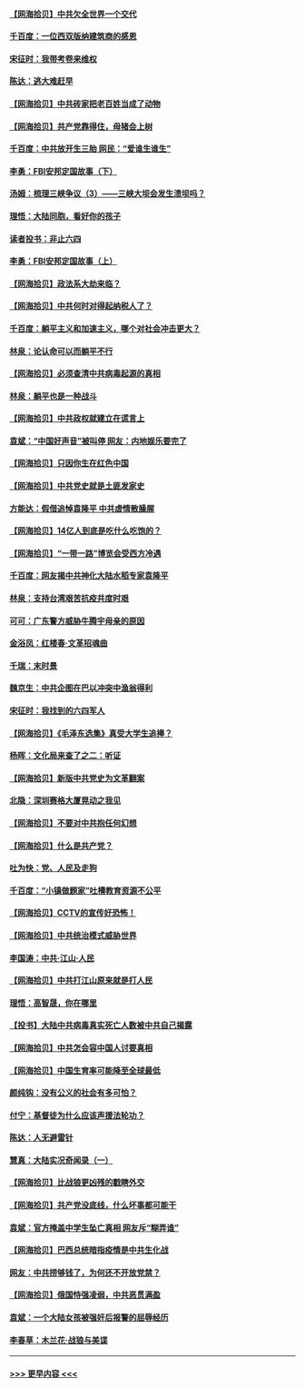 #### [【网海拾贝】中共欠全世界一个交代](../pages/nsc993/n12998706.md?t=06050402) 
#### [千百度：一位西双版纳建筑商的感恩](../pages/nsc993/n12998487.md?t=06050402) 
#### [宋征时：我带考卷来维权](../pages/nsc993/n12994088.md?t=06050402) 
#### [陈达：逃大难赶早](../pages/nsc993/n12993569.md?t=06050402) 
#### [【网海拾贝】中共砖家把老百姓当成了动物](../pages/nsc993/n12993483.md?t=06050402) 
#### [【网海拾贝】共产党靠得住，母猪会上树](../pages/nsc993/n12990730.md?t=06050402) 
#### [千百度：中共放开生三胎 网民：“爱谁生谁生”](../pages/nsc993/n12990644.md?t=06050402) 
#### [李勇：FBI安邦定国故事（下）](../pages/nsc993/n12987854.md?t=06050402) 
#### [汤姆：梳理三峡争议（3）——三峡大坝会发生溃坝吗？](../pages/nsc993/n12989806.md?t=06050402) 
#### [理悟：大陆同胞，看好你的孩子](../pages/nsc993/n12989778.md?t=06050402) 
#### [读者投书：非止六四](../pages/nsc993/n12989673.md?t=06050402) 
#### [李勇：FBI安邦定国故事（上）](../pages/nsc993/n12987749.md?t=06050402) 
#### [【网海拾贝】政法系大劫来临？](../pages/nsc993/n12987596.md?t=06050402) 
#### [【网海拾贝】中共何时对得起纳税人了？](../pages/nsc993/n12985578.md?t=06050402) 
#### [千百度：躺平主义和加速主义，哪个对社会冲击更大？](../pages/nsc993/n12985512.md?t=06050402) 
#### [林泉：论认命可以而躺平不行](../pages/nsc993/n12985505.md?t=06050402) 
#### [【网海拾贝】必须查清中共病毒起源的真相](../pages/nsc993/n12984276.md?t=06050402) 
#### [林泉：躺平也是一种战斗](../pages/nsc993/n12984194.md?t=06050402) 
#### [【网海拾贝】中共政权就建立在谎言上](../pages/nsc993/n12981880.md?t=06050402) 
#### [袁斌：“中国好声音”被叫停 网友：内地娱乐要完了](../pages/nsc993/n12981826.md?t=06050402) 
#### [【网海拾贝】只因你生在红色中国](../pages/nsc993/n12979096.md?t=06050402) 
#### [【网海拾贝】中共党史就是土匪发家史](../pages/nsc993/n12976478.md?t=06050402) 
#### [方能达：假借追悼袁隆平 中共虚情散臊腥](../pages/nsc993/n12976396.md?t=06050402) 
#### [【网海拾贝】14亿人到底是吃什么吃饱的？](../pages/nsc993/n12974125.md?t=06050402) 
#### [【网海拾贝】“一带一路”博览会受西方冷遇](../pages/nsc993/n12971787.md?t=06050402) 
#### [千百度：网友揭中共神化大陆水稻专家袁隆平](../pages/nsc993/n12971733.md?t=06050402) 
#### [林泉：支持台湾艰苦抗疫共度时艰](../pages/nsc993/n12971350.md?t=06050402) 
#### [可可：广东警方威胁牛腾宇母亲的原因](../pages/nsc993/n12971100.md?t=06050402) 
#### [金浴凤：红楼春·文革招魂曲](../pages/nsc993/n12970354.md?t=06050402) 
#### [千瑞：末时景](../pages/nsc993/n12970337.md?t=06050402) 
#### [魏京生：中共企图在巴以冲突中渔翁得利](../pages/nsc993/n12970286.md?t=06050402) 
#### [宋征时：我找到的六四军人](../pages/nsc993/n12970213.md?t=06050402) 
#### [【网海拾贝】《毛泽东选集》真受大学生追捧？](../pages/nsc993/n12968779.md?t=06050402) 
#### [杨晖：文化局来查了之二：听证](../pages/nsc993/n12966528.md?t=06050402) 
#### [【网海拾贝】新版中共党史为文革翻案](../pages/nsc993/n12967526.md?t=06050402) 
#### [北隐：深圳赛格大厦晃动之我见](../pages/nsc993/n12967393.md?t=06050402) 
#### [【网海拾贝】不要对中共抱任何幻想](../pages/nsc993/n12965222.md?t=06050402) 
#### [【网海拾贝】什么是共产党？](../pages/nsc993/n12962781.md?t=06050402) 
#### [吐为快：党、人民及走狗](../pages/nsc993/n12962747.md?t=06050402) 
#### [千百度：“小镇做题家”吐槽教育资源不公平](../pages/nsc993/n12962705.md?t=06050402) 
#### [【网海拾贝】CCTV的宣传好恐怖！](../pages/nsc993/n12959984.md?t=06050402) 
#### [【网海拾贝】中共统治模式威胁世界](../pages/nsc993/n12957622.md?t=06050402) 
#### [李国涛：中共‧江山‧人民](../pages/nsc993/n12957502.md?t=06050402) 
#### [【网海拾贝】中共打江山原来就是打人民](../pages/nsc993/n12954345.md?t=06050402) 
#### [理悟：高智晟，你在哪里](../pages/nsc993/n12953115.md?t=06050402) 
#### [【投书】大陆中共病毒真实死亡人数被中共自己揭露](../pages/nsc993/n12953050.md?t=06050402) 
#### [【网海拾贝】中共怎会容中国人讨要真相](../pages/nsc993/n12952161.md?t=06050402) 
#### [【网海拾贝】中国生育率可能降至全球最低](../pages/nsc993/n12948793.md?t=06050402) 
#### [颜纯钩：没有公义的社会有多可怕？](../pages/nsc993/n12947626.md?t=06050402) 
#### [付宁：基督徒为什么应该声援法轮功？](../pages/nsc993/n12947233.md?t=06050402) 
#### [陈达：人无避雷针](../pages/nsc993/n12947098.md?t=06050402) 
#### [慧真：大陆实况奇闻录（一）](../pages/nsc993/n12945811.md?t=06050402) 
#### [【网海拾贝】比战狼更凶残的戳瞎外交](../pages/nsc993/n12945717.md?t=06050402) 
#### [【网海拾贝】共产党没底线，什么坏事都可能干](../pages/nsc993/n12942090.md?t=06050402) 
#### [袁斌：官方掩盖中学生坠亡真相 网友斥“糊弄谁”](../pages/nsc993/n12942029.md?t=06050402) 
#### [【网海拾贝】巴西总统暗指疫情是中共生化战](../pages/nsc993/n12938999.md?t=06050402) 
#### [网友：中共捞够钱了，为何还不开放党禁？](../pages/nsc993/n12938952.md?t=06050402) 
#### [【网海拾贝】俄国恃强凌弱，中共恶贯满盈](../pages/nsc993/n12936626.md?t=06050402) 
#### [袁斌：一个大陆女孩被强奸后报警的屈辱经历](../pages/nsc993/n12936547.md?t=06050402) 
#### [李春草：木兰花·战狼与美谍](../pages/nsc993/n12935995.md?t=06050402) 

----
#### [ >>> 更早内容 <<< ](../indexes/nsc993-earlier.md)
